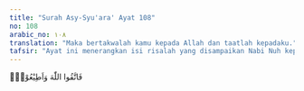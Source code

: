 ```yaml
---
title: "Surah Asy-Syu'ara' Ayat 108"
no: 108
arabic_no: ١٠٨
translation: "Maka bertakwalah kamu kepada Allah dan taatlah kepadaku."
tafsir: "Ayat ini menerangkan isi risalah yang disampaikan Nabi Nuh kepada kaumnya, yaitu agar bertakwa kepada Allah dan hanya menyembah kepada-Nya. Pada ayat 3 Surah Nuh disebutkan tiga hal yang diperintahkan Allah, yaitu agar menyembah hanya kepada Allah, bertakwa kepada-Nya, dan taat kepada Nabi Nuh\n\nPada ayat-ayat yang lain diterangkan bahwa risalah yang dibawa Nabi Nuh menyebutkan pula hal-hal sebagai berikut:\n\n1. Akibat baik yang akan diperoleh orang-orang yang bertakwa. Allah akan menambah rezeki mereka, dan menurunkan hujan. Kemudian dengan air itu, Allah menyuburkan bumi, dan menumbuhkan tumbuh-tumbuhan.\n\n2. Mengemukakan bukti-bukti keesaan dan kekuasaan Allah, serta menerangkan bukti-bukti kebenaran risalah yang dibawanya. Di antaranya adalah tentang penciptaan manusia dalam beberapa proses kejadian mulai dari setetes mani sampai lahir sebagai manusia. Allah menciptakan langit dan bumi, bulan yang bersinar dan matahari yang bercahaya, menghidupkan dan mematikan manusia, kemudian seluruh manusia akan kembali kepada-Nya."
---
```

فَاتَّقُوا اللّٰهَ وَاَطِيْعُوْنِۚ  